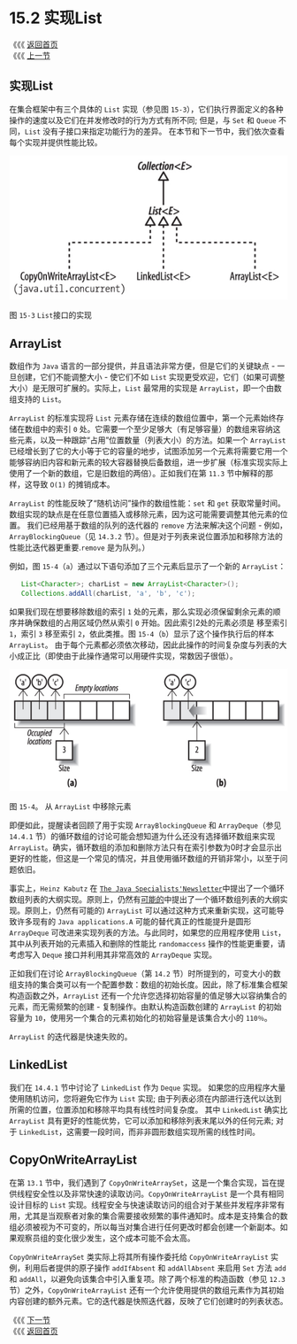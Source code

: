 # 15.2 实现List

《《《 [返回首页](../../)  
《《《 [上一节](15.1-shi-yong-list-de-fang-fa.md)

## 实现List

在集合框架中有三个具体的 `List` 实现（参见图 `15-3`），它们执行界面定义的各种操作的速度以及它们在并发修改时的行为方式有所不同; 但是，与 `Set` 和 `Queue` 不同，`List` 没有子接口来指定功能行为的差异。 在本节和下一节中，我们依次查看每个实现并提供性能比较。

![](../../.gitbook/assets/15_3.png)

图 `15-3` `List`接口的实现

## ArrayList

数组作为 `Java` 语言的一部分提供，并且语法非常方便，但是它们的关键缺点 - 一旦创建，它们不能调整大小 - 使它们不如 `List` 实现更受欢迎，它们（如果可调整大小）是无限可扩展的。实际上，`List` 最常用的实现是 `ArrayList`，即一个由数组支持的 `List`。

`ArrayList` 的标准实现将 `List` 元素存储在连续的数组位置中，第一个元素始终存储在数组中的索引 `0` 处。它需要一个至少足够大（有足够容量）的数组来容纳这些元素，以及一种跟踪“占用”位置数量（列表大小）的方法。如果一个 `ArrayList` 已经增长到了它的大小等于它的容量的地步，试图添加另一个元素将需要它用一个能够容纳旧内容和新元素的较大容器替换后备数组，进一步扩展（标准实现实际上使用了一个新的数组，它是旧数组的两倍）。正如我们在第 `11.3` 节中解释的那样，这导致 `O(1)` 的摊销成本。

`ArrayList` 的性能反映了“随机访问”操作的数组性能：`set` 和 `get` 获取常量时间。数组实现的缺点是在任意位置插入或移除元素，因为这可能需要调整其他元素的位置。 我们已经用基于数组的队列的迭代器的 `remove` 方法来解决这个问题 - 例如，`ArrayBlockingQueue`（见 `14.3.2` 节）。但是对于列表来说位置添加和移除方法的性能比迭代器更重要.`remove` 是为队列。）

例如，图 `15-4`（`a`）通过以下语句添加了三个元素后显示了一个新的 `ArrayList`：

```java
   List<Character>; charList = new ArrayList<Character>();
   Collections.addAll(charList, 'a', 'b', 'c');
```

如果我们现在想要移除数组的索引 `1` 处的元素，那么实现必须保留剩余元素的顺序并确保数组的占用区域仍然从索引 `0` 开始。因此索引2处的元素必须是 移至索引 `1`，索引 `3` 移至索引 `2`，依此类推。图 `15-4`（`b`）显示了这个操作执行后的样本 `ArrayList`。 由于每个元素都必须依次移动，因此此操作的时间复杂度与列表的大小成正比（即使由于此操作通常可以用硬件实现，常数因子很低）。

![](../../.gitbook/assets/15_4.png)

图 `15-4`。 从 `ArrayList` 中移除元素

即便如此，提醒读者回顾了用于实现 `ArrayBlockingQueue` 和 `ArrayDeque`（参见 `14.4.1` 节）的循环数组的讨论可能会想知道为什么还没有选择循环数组来实现 `ArrayList`。确实，循环数组的添加和删除方法只有在索引参数为0时才会显示出更好的性能，但这是一个常见的情况，并且使用循环数组的开销非常小，以至于问题依旧。

事实上，`Heinz Kabutz` 在 [`The Java Specialists'Newsletter`](http://www.javaspecialists.co.za/archive/Issue027.html)中提出了一个循环数组列表的大纲实现。原则上，仍然有[可能的](http://www.javaspecialists.co.za/archive/Issue027.html)中提出了一个循环数组列表的大纲实现。原则上，仍然有可能的) `ArrayList` 可以通过这种方式来重新实现，这可能导致许多现有的 `Java applications.A` 可能的替代真正的性能提升是圆形 `ArrayDeque` 可改进来实现列表的方法。与此同时，如果您的应用程序使用 `List`，其中从列表开始的元素插入和删除的性能比 `randomaccess` 操作的性能更重要，请考虑写入 `Deque` 接口并利用其非常高效的 `ArrayDeque` 实现。

正如我们在讨论 `ArrayBlockingQueue`（第 `14.2` 节）时所提到的，可变大小的数组支持的集合类可以有一个配置参数：数组的初始长度。因此，除了标准集合框架构造函数之外，`ArrayList` 还有一个允许您选择初始容量的值足够大以容纳集合的元素，而无需频繁的创建 - 复制操作。由默认构造函数创建的 `ArrayList` 的初始容量为 `10`，使用另一个集合的元素初始化的初始容量是该集合大小的 `110％`。

`ArrayList` 的迭代器是快速失败的。

## LinkedList

我们在 `14.4.1` 节中讨论了 `LinkedList` 作为 `Deque` 实现。 如果您的应用程序大量使用随机访问，您将避免它作为 `List` 实现; 由于列表必须在内部进行迭代以达到所需的位置，位置添加和移除平均具有线性时间复杂度。 其中 `LinkedList` 确实比 `ArrayList` 具有更好的性能优势，它可以添加和移除列表末尾以外的任何元素; 对于 `LinkedList`，这需要一段时间，而非非圆形数组实现所需的线性时间。

## CopyOnWriteArrayList

在第 `13.1` 节中，我们遇到了 `CopyOnWriteArraySet`，这是一个集合实现，旨在提供线程安全性以及非常快速的读取访问。`CopyOnWriteArrayList` 是一个具有相同设计目标的 `List` 实现。线程安全与快速读取访问的组合对于某些并发程序非常有用，尤其是当观察者对象的集合需要接收频繁的事件通知时。成本是支持集合的数组必须被视为不可变的，所以每当对集合进行任何更改时都会创建一个新副本。如果观察员组的变化很少发生，这个成本可能不会太高。

`CopyOnWriteArraySet` 类实际上将其所有操作委托给 `CopyOnWriteArrayList` 实例，利用后者提供的原子操作 `addIfAbsent` 和 `addAllAbsent` 来启用 `Set` 方法 `add` 和 `addAll`，以避免向该集合中引入重复项。除了两个标准的构造函数（参见 `12.3` 节）之外，`CopyOnWriteArrayList` 还有一个允许使用提供的数组元素作为其初始内容创建的额外元素。它的迭代器是快照迭代器，反映了它们创建时的列表状态。

《《《 [下一节](15.3-bi-jiao-list-shi-xian.md)  
《《《 [返回首页](../../)

